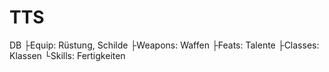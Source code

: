 # TTS
DB
├Equip:    Rüstung, Schilde
├Weapons:  Waffen
├Feats:    Talente
├Classes:  Klassen
└Skills:   Fertigkeiten
